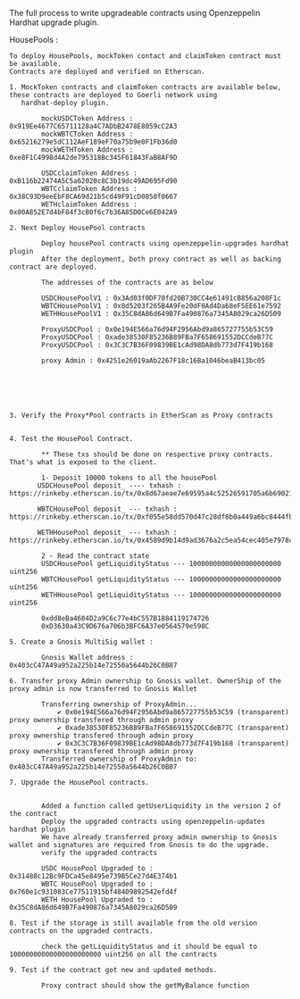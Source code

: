 The full process to write upgradeable contracts using Openzeppelin Hardhat upgrade plugin.

HousePools :

    To deploy HousePools, mockToken contact and claimToken contract must be available.
    Contracts are deployed and verified on Etherscan.

    1. MockToken contracts and claimToken contracts are available below, these contracts are deployed to Goerli network using            
       hardhat-deploy plugin.

            mockUSDCToken Address :  0x919Ee4677C65711128a4C7ADbB2478E8059cC2A3
            mockWBTCToken Address :  0x65216279e5dC112AeF189eF70a75b9e0F1Fb36d0
            mockWETHToken Address :  0xe8F1C4998d4A2de795318Bc345F61843FaB8AF9D

            USDCclaimToken Address :  0xB116b22474A5C5a62020c8C3b19dc49AD695Fd90
            WBTCclaimToken Address :  0x38C93D9eeEbF8CA69d21b5cd49F91cD0858f0667
            WETHclaimToken Address :  0x00A852E7d4bF84f3cB0f6c7b36A85D0Ce6E042A9

    2. Next Deploy HousePool contracts 

            Deploy housePool contracts using openzeppelin-upgrades hardhat plugin
            After the deployment, both proxy contract as well as backing contract are deployed.

            The addresses of the contracts are as below

            USDCHousePoolV1 : 0x3Ad03f0DF70fd20B730CC4e61491cB856a208F1c
            WBTCHousePoolV1 : 0x8d5203f265B4A9Fe20dF0Ad4Da68eF5EE61e7592
            WETHHousePoolV1 : 0x35C8dA86d649B7Fa490876a7345A8029ca26D509

            ProxyUSDCPool : 0x0e194E566a76d94F2956Abd9a865727755b53C59
            ProxyUSDCPool : 0xade38530F85236B89FBa7F658691552DCCdeB77C
            ProxyUSDCPool : 0x3C3C7B36F09839BE1cAd98DA8db773d7F419b168

            proxy Admin : 0x4251e26019aAb2267F18c16Ba1046beaB413bc05


         

            

    3. Verify the Proxy*Pool contracts in EtherScan as Proxy contracts


    4. Test the HousePool Contract.

            ** These txs should be done on respective proxy contracts. That's what is exposed to the client.

            1- Deposit 10000 tokens to all the housePool 
           USDCHousePool deposit_ ---- txhash :  https://rinkeby.etherscan.io/tx/0x8d67aeae7e69595a4c52526591705a6b69021595fd07d80ff1834f974b68b016

           WBTCHousePool deposit_ --- txhash : https://rinkeby.etherscan.io/tx/0xf055e58dd570d47c28df8b0a449a6bc8444fb080eb35ebc60cc6b3d3ada33abf

           WETHHousePool deposit_ --- txhash : https://rinkeby.etherscan.io/tx/0x4589d9b14d9ad3676a2c5ea54cec405e7978cfe48d57282556979b8168c27ccd

            2 - Read the contract state 
            USDCHousePool getLiquidityStatus --- 10000000000000000000000 uint256
            WBTCHousePool getLiquidityStatus --- 10000000000000000000000 uint256
            WETHHousePool getLiquidityStatus --- 10000000000000000000000 uint256

            0xdd8eBa4604D2a9C6c77e4bC557B1884119174726
            0xD3630a43C9D676a706b3BFC6A37e0564579e598C

    5. Create a Gnosis MultiSig wallet :

            Gnosis Wallet address : 0x403cC47A49a952a225b14e72550a5644b26C0B87
    
    6. Transfer proxy Admin ownership to Gnosis wallet. OwnerShip of the proxy admin is now transferred to Gnosis Wallet

            Transferring ownership of ProxyAdmin...
                ✔ 0x0e194E566a76d94F2956Abd9a865727755b53C59 (transparent) proxy ownership transfered through admin proxy
                ✔ 0xade38530F85236B89FBa7F658691552DCCdeB77C (transparent) proxy ownership transfered through admin proxy
                ✔ 0x3C3C7B36F09839BE1cAd98DA8db773d7F419b168 (transparent) proxy ownership transfered through admin proxy
            Transferred ownership of ProxyAdmin to: 0x403cC47A49a952a225b14e72550a5644b26C0B87

    7. Upgrade the HousePool contracts.


            Added a function called getUserLiquidity in the version 2 of the contract 
            Deploy the upgraded contracts using openzeppelin-updates hardhat plugin
            We have already transferred proxy admin ownership to Gnosis wallet and signatures are required from Gnosis to do the upgrade.
            verify the upgraded contracts

            USDC HousePool Upgraded to : 0x31488c12Bc9FDCa45e8495e739B5Ce27d4E374b1
            WBTC HousePool Upgraded to : 0x760e1c931083Ce77511915bf48409892542efd4f
            WETH HousePool Upgraded to : 0x35C8dA86d649B7Fa490876a7345A8029ca26D509
    
    8. Test if the storage is still available from the old version contracts on the upgraded contracts.

            check the getLiquidityStatus and it should be equal to 10000000000000000000000 uint256 on all the contracts
    
    9. Test if the contract got new and updated methods.

            Proxy contract should show the getMyBalance function

    

